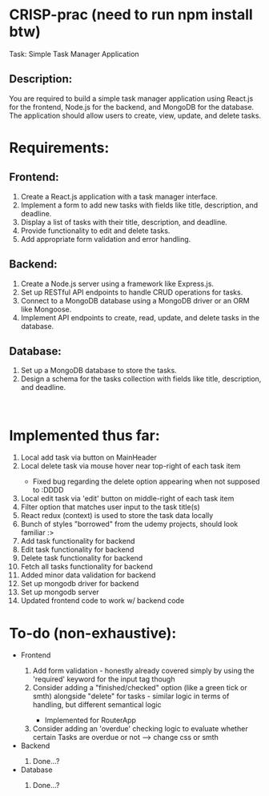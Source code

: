# CRISP-prac (need to run npm install btw)
Task: Simple Task Manager Application

## Description:
You are required to build a simple task manager application using React.js for the frontend, Node.js for the backend, and MongoDB for the database. The application should allow users to create, view, update, and delete tasks.

# Requirements:
## Frontend:
<ol>
  <li>Create a React.js application with a task manager interface.</li>
  <li>Implement a form to add new tasks with fields like title, description, and deadline.</li>
  <li>Display a list of tasks with their title, description, and deadline.</li>
  <li>Provide functionality to edit and delete tasks.</li>
  <li>Add appropriate form validation and error handling.</li>
</ol>

## Backend:
<ol>
  <li>Create a Node.js server using a framework like Express.js.</li>
  <li>Set up RESTful API endpoints to handle CRUD operations for tasks.</li>
  <li>Connect to a MongoDB database using a MongoDB driver or an ORM like Mongoose.</li>
  <li>Implement API endpoints to create, read, update, and delete tasks in the database.</li>
</ol>

## Database:
<ol>
  <li>Set up a MongoDB database to store the tasks.</li>
  <li>Design a schema for the tasks collection with fields like title, description, and deadline.</li>
</ol>
<br>

# Implemented thus far:
<ol>
  <li>Local add task via button on MainHeader</li>
  <li>Local delete task via mouse hover near top-right of each task item</li>
  <ul>
    <li>Fixed bug regarding the delete option appearing when not supposed to :DDDD</li>
  </ul>
  <li>Local edit task via 'edit' button on middle-right of each task item</li>
  <li>Filter option that matches user input to the task title(s)</li>
  <li>React redux (context) is used to store the task data locally</li>
  <li>Bunch of styles "borrowed" from the udemy projects, should look familiar :></li>
  

  <li>Add task functionality for backend</li>
  <li>Edit task functionality for backend</li>
  <li>Delete task functionality for backend</li>
  <li>Fetch all tasks functionality for backend</li>
  <li>Added minor data validation for backend</li>

  <li>Set up mongodb driver for backend</li>
  <li>Set up mongodb server</li>

  <li>Updated frontend code to work w/ backend code</li>
</ol>

# To-do (non-exhaustive):
<ul>
  <li>Frontend</li>
  <ol>
    <li>Add form validation - honestly already covered simply by using the 'required' keyword for the input tag though</li>
    <li>Consider adding a "finished/checked" option (like a green tick or smth) alongside "delete" for tasks - similar logic in terms of handling, but different semantical logic</li>
    <ul>
      <li>Implemented for RouterApp</li>
    </ul>
    <li>Consider adding an 'overdue' checking logic to evaluate whether certain Tasks are overdue or not --> change css or smth</li>
  </ol>
  <li>Backend</li>
  <ol>
    <li>Done...?</li>
  </ol>
  <li>Database</li>
  <ol>
    <li>Done...?</li>
  </ol>
</ul>
